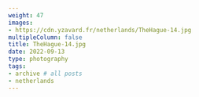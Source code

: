 ```yaml
---
weight: 47
images:
- https://cdn.yzavard.fr/netherlands/TheHague-14.jpg
multipleColumn: false
title: TheHague-14.jpg
date: 2022-09-13
type: photography
tags:
- archive # all posts
- netherlands
---
```

